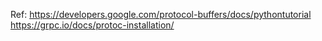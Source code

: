 Ref:
https://developers.google.com/protocol-buffers/docs/pythontutorial
https://grpc.io/docs/protoc-installation/